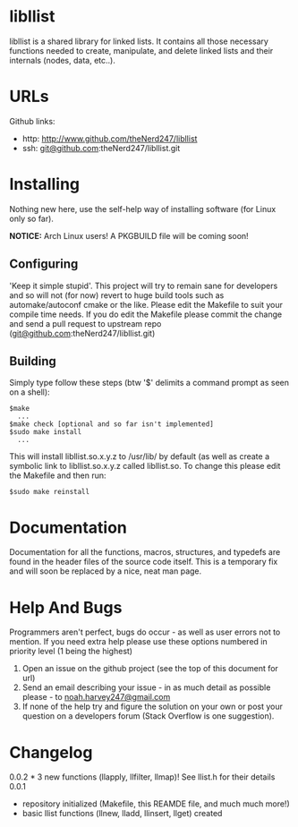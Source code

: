 libllist 
========
libllist is a shared library for linked lists. It contains all those necessary
functions needed to create, manipulate, and delete linked lists and their
internals (nodes, data, etc..). 

URLs
====
Github links:

  * http: http://www.github.com/theNerd247/libllist
  * ssh:  git@github.com:theNerd247/libllist.git

Installing
==========
Nothing new here, use the self-help way of installing software (for Linux only
so far). 

__NOTICE:__ Arch Linux users! A PKGBUILD file will be coming soon!

Configuring
-----------
'Keep it simple stupid'. This project will try to remain sane for developers and
so will not (for now) revert to huge build tools such as automake/autoconf cmake
or the like. Please edit the Makefile to suit your compile time needs. If you do
edit the Makefile please commit the change and send a pull request to upstream
repo (git@github.com:theNerd247/libllist.git)

Building
--------
Simply type follow these steps (btw '$' delimits a command prompt as seen on a
shell): 

    $make
      ...
    $make check [optional and so far isn't implemented]
    $sudo make install
      ...

This will install libllist.so.x.y.z to /usr/lib/ by default (as well as create a
symbolic link to libllist.so.x.y.z called libllist.so. To change this please
edit the Makefile and then run: 

    $sudo make reinstall

Documentation 
=============
Documentation for all the functions, macros, structures, and typedefs are found
in the header files of the source code itself. This is a temporary fix and will
soon be replaced by a nice, neat man page.

Help And Bugs
=============
Programmers aren't perfect, bugs do occur - as well as user errors not to
mention. If you need extra help please use these options numbered in priority
level (1 being the highest) 

  1. Open an issue on the github project (see the top of this document for url)
  2. Send an email describing your issue - in as much detail as possible please
		 - to noah.harvey247@gmail.com
  3. If none of the help try and figure the solution on your own or post your
		 question on a developers forum (Stack Overflow is one suggestion).

Changelog
=========
0.0.2
	* 3 new functions (llapply, llfilter, llmap)! See llist.h for their details
0.0.1
  * repository initialized (Makefile, this REAMDE file, and much much more!)
  * basic llist functions (llnew, lladd, llinsert, llget) created
